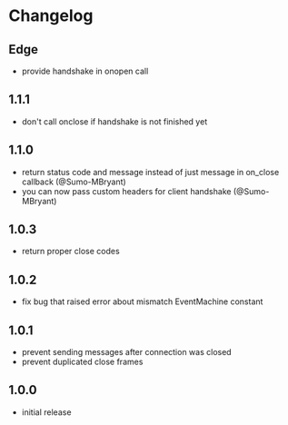 # Changelog

## Edge

- provide handshake in onopen call

## 1.1.1

- don't call onclose if handshake is not finished yet

## 1.1.0

- return status code and message instead of just message in on_close callback (@Sumo-MBryant)
- you can now pass custom headers for client handshake (@Sumo-MBryant)

## 1.0.3

- return proper close codes

## 1.0.2

- fix bug that raised error about mismatch EventMachine constant

## 1.0.1

- prevent sending messages after connection was closed
- prevent duplicated close frames

## 1.0.0

- initial release
